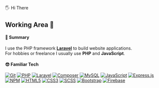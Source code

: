 🖐 Hi There

## Working Area :see_no_evil:

#### :blossom: Summary

I use the PHP framework [**Laravel**](https://github.com/laravel/laravel) to build website applications.<br />
For hobbies or freelance I usually use **PHP** and **JavaScript**.

#### :sunglasses: Familiar Tech
[![Git](https://img.shields.io/badge/Git-%23f34f29?style=flat-square&logoColor=%23FFF&logo=git)](https://git-scm.com/)
[![PHP](https://img.shields.io/badge/PHP-%238892BF?style=flat-square&logoColor=%23FFF&logo=php)](https://www.php.net/)
[![Laravel](https://img.shields.io/badge/PHP-%238892BF?style=flat-square&logoColor=%23FFF&logo=laravel)](https://laravel.com/)
[![Composer](https://img.shields.io/badge/Composer-%23FFF?style=flat-square&logoColor=%23222&logo=composer)](https://getcomposer.org/)
[![MySQL](https://img.shields.io/badge/MySQL-%2300758F?style=flat-square&logoColor=%23FFF&logo=mysql)](https://www.mysql.com/)
[![JavaScript](https://img.shields.io/badge/JavaScript-%23f0db4f?style=flat-square&logoColor=%23333&logo=javascript)](https://www.javascript.com/)
[![Express.js](https://img.shields.io/badge/Express.js-%23404d59?&style=flat-square&logoColor=%23FFF&logo=express)](https://expressjs.com/)
[![NPM](https://img.shields.io/badge/npm-%23FFFFFF?style=flat-square&logoColor=%23FFF&logo=npm)](https://www.npmjs.com/)
[![HTML5](https://img.shields.io/badge/HTML5-%23e34c26?style=flat-square&logoColor=%23FFF&logo=html5)](https://developer.mozilla.org/en-US/docs/Glossary/HTML5)
[![CSS3](https://img.shields.io/badge/CSS3-%23264de4?style=flat-square&logoColor=%23FFF&logo=css3)](https://developer.mozilla.org/en-US/docs/Web/CSS)
[![SCSS](https://img.shields.io/badge/SCSS-%23E0A3C2?style=flat-square&logoColor=%23333&logo=sass)](https://sass-lang.com/)
[![Bootstrap](https://img.shields.io/badge/Bootstrap-%237952b3?style=flat-square&logoColor=%23FFF&logo=bootstrap)](https://getbootstrap.com/)
[![Firebase](https://img.shields.io/badge/Firebase-%23FFA611?style=flat-square&logoColor=%23FFF&logo=firebase)](https://firebase.google.com/)
